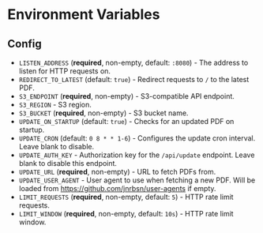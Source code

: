 # Environment Variables

## Config

 - `LISTEN_ADDRESS` (**required**, non-empty, default: `:8080`) - The address to listen for HTTP requests on.
 - `REDIRECT_TO_LATEST` (default: `true`) - Redirect requests to `/` to the latest PDF.
 - `S3_ENDPOINT` (**required**, non-empty) - S3-compatible API endpoint.
 - `S3_REGION` - S3 region.
 - `S3_BUCKET` (**required**, non-empty) - S3 bucket name.
 - `UPDATE_ON_STARTUP` (default: `true`) - Checks for an updated PDF on startup.
 - `UPDATE_CRON` (default: `0 8 * * 1-6`) - Configures the update cron interval. Leave blank to disable.
 - `UPDATE_AUTH_KEY` - Authorization key for the `/api/update` endpoint. Leave blank to disable this endpoint.
 - `UPDATE_URL` (**required**, non-empty) - URL to fetch PDFs from.
 - `UPDATE_USER_AGENT` - User agent to use when fetching a new PDF. Will be loaded from https://github.com/jnrbsn/user-agents if empty.
 - `LIMIT_REQUESTS` (**required**, non-empty, default: `5`) - HTTP rate limit requests.
 - `LIMIT_WINDOW` (**required**, non-empty, default: `10s`) - HTTP rate limit window.

